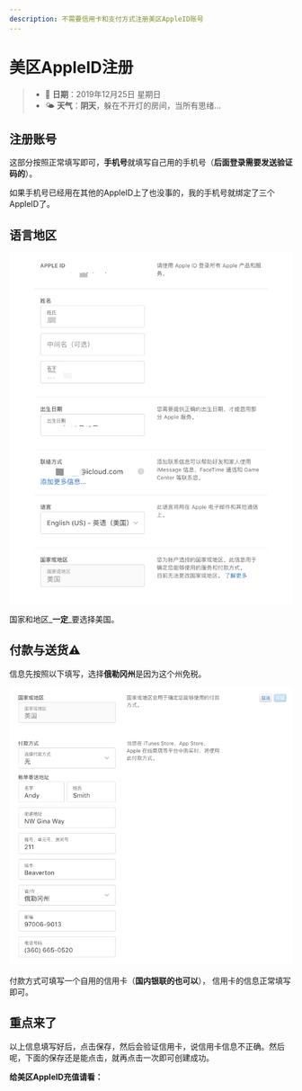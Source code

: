 ```yaml
---
description: 不需要信用卡和支付方式注册美区AppleID账号
---
```


# 美区AppleID注册

> * 📅 **日期**：2019年12月25日 星期日
> * 🌤 **天气**：**阴天**，躲在不开灯的房间，当所有思绪...

## 注册账号

这部分按照正常填写即可，**手机号**就填写自己用的手机号（**后面登录需要发送验证码的**）。

<!-- {% hint style="success" %} -->
如果手机号已经用在其他的AppleID上了也没事的，我的手机号就绑定了三个AppleID了。
<!-- {% endhint %} -->

## 语言地区

![&#x8D26;&#x6237;&#x90E8;&#x5206;](.gitbook/assets/image%20%2818%29.png)

<!-- {% hint style="danger" %} -->
国家和地区_**一定**_要选择美国。
<!-- {% endhint %} -->

## 付款与送货⚠ 

信息先按照以下填写，选择**俄勒冈州**是因为这个州免税。

![](.gitbook/assets/image%20%2830%29.png)

付款方式可填写一个自用的信用卡（**国内银联的也可以**）， 信用卡的信息正常填写即可。

## 重点来了

以上信息填写好后，点击保存，然后会验证信用卡，说信用卡信息不正确。然后呢，下面的保存还是能点击，就再点击一次即可创建成功。

**给美区AppleID充值请看：**


